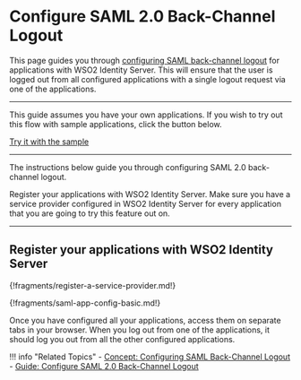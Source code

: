 # Configure SAML 2.0 Back-Channel Logout

This page guides you through [configuring SAML back-channel logout](TODO:insert-link-to-concept) for applications with WSO2 Identity Server. This will ensure that the user is logged out from all configured applications with a single logout request via one of the applications. 

---

This guide assumes you have your own applications. If you wish to try out this flow with sample applications, click the button below. 

<a class="samplebtn_a" href="../../../quick-starts/saml-back-channel-logout" rel="nofollow noopener">Try it with the sample</a>

---

The instructions below guide you through configuring SAML 2.0 back-channel logout. 

Register your applications with WSO2 Identity Server. Make sure you have a service provider configured in WSO2 Identity Server for every application that you are going to try this feature out on.  

---

## Register your applications with WSO2 Identity Server

{!fragments/register-a-service-provider.md!}

{!fragments/saml-app-config-basic.md!}

Once you have configured all your applications, access them on separate tabs in your browser. When you log out from one of the applications, it should log you out from all the other configured applications. 

!!! info "Related Topics"
    -   [Concept: Configuring SAML Back-Channel Logout](../../../references/concepts/authentication/saml-back-channel/)
    -   [Guide: Configure SAML 2.0 Back-Channel Logout](../../../quick-starts/saml-back-channel-logout)
